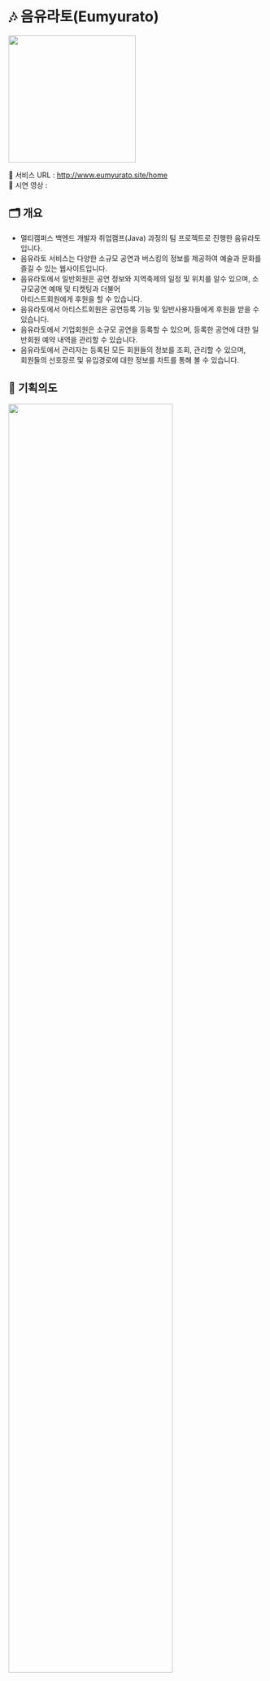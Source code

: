 # 🎶 음유라토(Eumyurato)
<img src="https://github.com/Minchae128/Eumyurato/assets/122027566/933d6858-e8a0-434c-b618-edf2a9cf8fa3" width="250" height="250"/>

🔗 서비스 URL : http://www.eumyurato.site/home <br/>
🔗 시연 영상 : <br>

## ****🗂**** 개요

- 멀티캠퍼스 백엔드 개발자 취업캠프(Java) 과정의 팀 프로젝트로 진행한 음유라토입니다.
- 음유라토 서비스는 다양한 소규모 공연과 버스킹의 정보를 제공하여 예술과 문화를 즐길 수 있는 웹사이트입니다.
- 음유라토에서 일반회원은 공연 정보와 지역축제의 일정 및 위치를 알수 있으며, 소규모공연 예매 및 티켓팅과 더불어
  <br>
  아티스트회원에게 후원을 할 수 있습니다.
- 음유라토에서 아티스트회원은 공연등록 기능 및 일반사용자들에게 후원을 받을 수 있습니다.
- 음유라토에서 기업회원은 소규모 공연을 등록할 수 있으며, 등록한 공연에 대한 일반회원 예약 내역을 관리할 수 있습니다.
- 음유라토에서 관리자는 등록된 모든 회원들의 정보를 조회, 관리할 수 있으며,
  <br>
  회원들의 선호장르 및 유입경로에 대한 정보를 차트를 통해 볼 수 있습니다.

## ****👊**** 기획의도
<img src="https://github.com/Minchae128/Eumyurato/assets/122027566/699ec72c-7372-4df0-93ae-e7634d4443a0" width= 80%/>

## ****👥**** 팀원 구성
![image](https://github.com/Minchae128/Eumyurato/assets/122027566/e3e5c1cd-d9c6-46f0-aa8e-2170305b2a6a)
<img src="https://github.com/Minchae128/Eumyurato/assets/122027566/a4e6c133-cd93-462a-be64-de1ebafbfe78" width= 80%/>

---

## 🎼 음유라토(Eumyurato)
![image](https://github.com/bomin1996/E114_Eumyurato/assets/126555995/61a14e01-7142-4c95-9ecb-5aa58fe47c03)
![image](https://github.com/bomin1996/E114_Eumyurato/assets/121412330/f0373202-1a25-433b-96a5-bd435d275c2d)

## ⚙️ 개발 환경

#### [개발 기간]
-   2023-04-05 ~ 2023-05-15

#### [개발 환경]
-   Intellij
<img src="https://github.com/Minchae128/Eumyurato/assets/122027566/fc2e2f89-46e3-4bb9-ad3a-c7bb53699158" width= 80%/>

## :pushpin: 주요기능
- 버스킹, 소규모 공연, 지역축제에 대한 위치 서비스 제공
- 위치기반 카테고리 별 정보 제공
- 아티스트 후원 및 소규모 공연 예매 서비스
- KakaoPay를 이용한 결제 서비스
- 마이페이지 회원 및 공연 정보 조회, 통계 정보

## ****♟****UI설계
![image](https://github.com/bomin1996/E114_Eumyurato/assets/126555995/4016d755-c34d-419e-9353-15142bf2e4d1)
<br>

## ****🧩****프로세스
![image](https://github.com/bomin1996/E114_Eumyurato/assets/126555995/1ddedaf6-8471-4886-b627-faf11af116a5)
<br>

## ****⚡️****전체구조도
![image](https://github.com/bomin1996/E114_Eumyurato/assets/126555995/34404101-f9da-40b0-96e0-c0402833f460)
<br>

## ****🗺****ER 다이어그램
![image](https://github.com/bomin1996/E114_Eumyurato/assets/126555995/f3954470-3243-4633-811d-603e1b89d993)

## 📢사용자 권한

| 권한명 | 용도 |
| --- | --- |
| common(1) | 버스킹, 소규모 공연, 지역축제에 대한 위치 서비스 제공되는 일반 회원 |
| artist(2) | 일반회원 기능 + 버스킹등록기능이 제공되는 아티스트 회원 |
| enterprise(3) | 일반회원 기능 + 공연등록 기능이 제공되는 기업 회원 |
| GUEST | 가입되지 않은 비회원 |
| ADMIN(0) | 관리자 |
